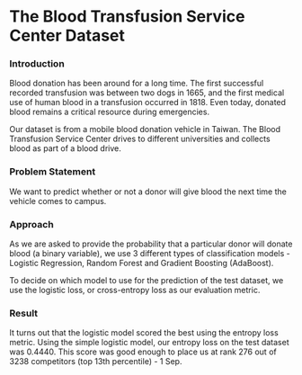 # The Blood Transfusion Service Center Dataset

### Introduction 
Blood donation has been around for a long time. The first successful recorded transfusion was between two dogs in 1665, and the first medical use of human blood in a transfusion occurred in 1818. Even today, donated blood remains a critical resource during emergencies.

Our dataset is from a mobile blood donation vehicle in Taiwan. The Blood Transfusion Service Center drives to different universities and collects blood as part of a blood drive. 

### Problem Statement
We want to predict whether or not a donor will give blood the next time the vehicle comes to campus.

### Approach
As we are asked to provide the probability that a particular donor will donate blood (a binary variable), we use 3 different types of classification models - Logistic Regression, Random Forest and Gradient Boosting (AdaBoost).

To decide on which model to use for the prediction of the test dataset, we use the logistic loss, or cross-entropy loss as our evaluation metric.

### Result
It turns out that the logistic model scored the best using the entropy loss metric. Using the simple logistic model, our entropy loss on the test dataset was 0.4440. This score was good enough to place us at rank 276 out of 3238 competitors (top 13th percentile) - 1 Sep.
